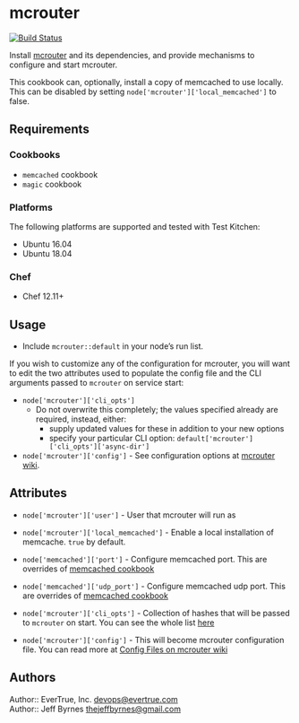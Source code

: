 # mcrouter
[![Build Status](https://travis-ci.org/evertrue/mcrouter-cookbook.svg)](https://travis-ci.org/evertrue/mcrouter-cookbook)

Install [mcrouter](https://github.com/facebook/mcrouter) and its dependencies, and provide mechanisms to configure and start mcrouter.

This cookbook can, optionally, install a copy of memcached to use locally. This can be disabled by setting `node['mcrouter']['local_memcached']` to false.

## Requirements

### Cookbooks

* `memcached` cookbook
* `magic` cookbook

### Platforms

The following platforms are supported and tested with Test Kitchen:

* Ubuntu 16.04
* Ubuntu 18.04

### Chef

* Chef 12.11+

## Usage

* Include `mcrouter::default` in your node’s run list.

If you wish to customize any of the configuration for mcrouter, you will want to edit the two attributes used to populate the config file and the CLI arguments passed to `mcrouter` on service start:

* ``node['mcrouter']['cli_opts']``
    - Do not overwrite this completely; the values specified already are required, instead, either:
        + supply updated values for these in addition to your new options
        + specify your particular CLI option: `default['mcrouter']['cli_opts']['async-dir']`
* ``node['mcrouter']['config']`` - See configuration options at [mcrouter wiki](https://github.com/facebook/mcrouter/wiki).

## Attributes

* `node['mcrouter']['user']` - User that mcrouter will run as

* `node['mcrouter']['local_memcached']` - Enable a local installation of memcache. `true` by default.
* `node['memcached']['port']` - Configure memcached port. This are overrides of [memcached cookbook](https://github.com/chef-cookbooks/memcached)
* `node['memcached']['udp_port']` - Configure memcached udp port. This are overrides of [memcached cookbook](https://github.com/chef-cookbooks/memcached)

* `node['mcrouter']['cli_opts']` - Collection of hashes that will be passed to `mcrouter` on start. You can see the whole list [here](https://github.com/facebook/mcrouter/wiki/Command-line-options)
* `node['mcrouter']['config']` - This will become mcrouter configuration file. You can read more at [Config Files on mcrouter wiki](https://github.com/facebook/mcrouter/wiki/Config-Files)

## Authors

Author:: EverTrue, Inc. <devops@evertrue.com>  
Author:: Jeff Byrnes <thejeffbyrnes@gmail.com>
